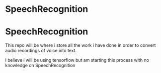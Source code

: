 # SpeechRecognition
# SpeechRecognition

This repo will be where i store all the work i have done in order to convert audio recordings of voice into text.

I believe i will be using tensorflow but am starting this process with no knowledge on SpeechRecognition
